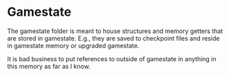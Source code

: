 # Gamestate

The gamestate folder is meant to house structures and memory getters that
are stored in gamestate. E.g., they are saved to checkpoint files and reside
in gamestate memory or upgraded gamestate.

It is bad business to put references to outside of gamestate in anything in
this memory as far as I know.

